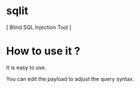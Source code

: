 # sqlit
[ Blind SQL Injection Tool ]

# How to use it ?
It is easy to use.

You can edit the payload to adjust the query syntax.

